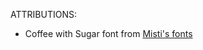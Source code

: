 ATTRIBUTIONS:
- Coffee with Sugar font from [Misti's fonts](https://www.1001fonts.com/users/MistiFonts/)